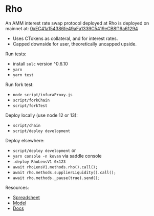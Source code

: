 # Rho

An AMM interest rate swap protocol deployed at Rho is deployed on mainnet at: [0xEC41a154386fe49aFa1339C5419eCB8f19a61294](https://etherscan.io/address/0xEC41a154386fe49aFa1339C5419eCB8f19a61294)
* Uses CTokens as collateral, and for interest rates.
* Capped downside for user, theoretically uncapped upside.


Run tests:
* install `solc` version ^0.6.10
* `yarn`
* `yarn test`

Run fork test:
* `node script/infuraProxy.js`
* `script/forkChain`
* `script/forkTest`

Deploy locally (use node 12 or 13):
* `script/chain`
* `script/deploy development`

Deploy elsewhere: 
* `script/deploy development`
or 
* `yarn console -n kovan` via saddle console
* `.deploy RhoLensV1 0x123`
* `await rhoLensV1.methods.rho().call();`
* `await rho.methods.supplierLiquidity().call();`
* `await rho.methods._pause(true).send();`

Resources:
* [Spreadsheet](https://docs.google.com/spreadsheets/d/1w2EEdeKWvx7haG0p8vp5h9kBmOGBXVOpb6UTZOOV1io/edit#gid=27052314)
* [Model](https://observablehq.com/d/d04daaa430a6de46)
* [Docs](https://github.com/Rho-protocol/rho-docs)
